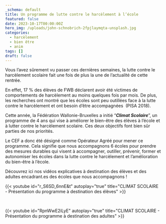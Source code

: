 ```yaml
---
_schema: default
title: Un programme de lutte contre le harcèlement à l’école
featured: false
date: 2023-10-17T00:00:00Z
hero_img: /uploads/john-schnobrich-2fpjlaymqta-unsplash.jpg
categories:
  - harcèlement
  - bien être
  - anim
tags: []
draft: false
---
```

Vous l’avez sûrement vu passer ces dernières semaines, la lutte contre le harcèlement scolaire fait une fois de plus la une de l’actualité de cette rentrée.

En effet, 17 % des élèves de FWB déclarent avoir été victimes de comportements de harcèlement au moins quelques fois par mois. De plus, les recherches ont montré que les écoles sont peu outillées face à la lutte contre le harcèlement et ont besoin d’être accompagnées&nbsp; (PISA 2018).

​​Cette année, la Fédération Wallonie-Bruxelles a initié “***Climat Scolaire***”, un programme de 4 ans qui vise à améliorer le bien-être des élèves à l’école et à lutter contre le harcèlement scolaire. Ces deux objectifs font bien sûr parties de nos priorités.&nbsp;

Le CEF a donc été désigné comme Opérateur Agréé pour mener ce programme. Cela signifie que nous accompagnons 6 écoles pour prendre des mesures durables qui visent à accompagner, outiller, prévenir, former et autonomiser les écoles dans la lutte contre le harcèlement et l’amélioration du bien-être à l’école.

Découvrez ici nos vidéos explicatives à destination des élèves et des adultes encadrant.es des écoles que nous accompagnons !

{{< youtube id="r_S6SD_6nnE&t" autoplay="true" title="CLIMAT SCOLAIRE - Présentation du programme à destination des élèves" >}}

&nbsp;

{{< youtube id="RpnWwE2iLyE" autoplay="true" title="CLIMAT SCOLAIRE - Présentation du programme à destination des adultes" >}}